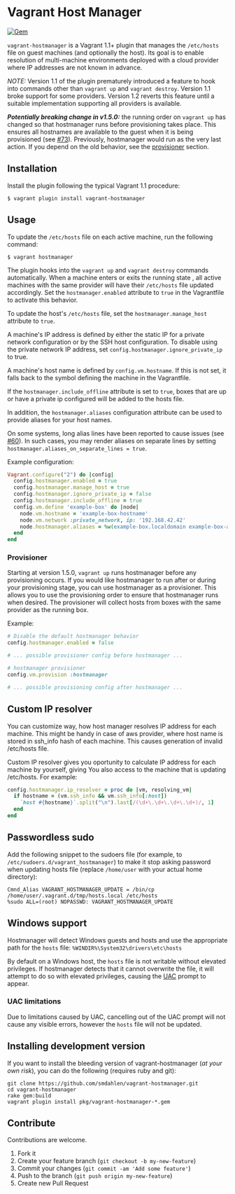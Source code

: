 Vagrant Host Manager
====================

[![Gem](https://img.shields.io/gem/dt/vagrant-hostmanager.svg)](https://rubygems.org/gems/vagrant-hostmanager)

`vagrant-hostmanager` is a Vagrant 1.1+ plugin that manages the `/etc/hosts`
file on guest machines (and optionally the host). Its goal is to enable
resolution of multi-machine environments deployed with a cloud provider
where IP addresses are not known in advance.

*NOTE:* Version 1.1 of the plugin prematurely introduced a feature to hook into
commands other than `vagrant up` and `vagrant destroy`. Version 1.1 broke support
for some providers. Version 1.2 reverts this feature until a suitable implementation
supporting all providers is available.

***Potentially breaking change in v1.5.0:*** the running order on `vagrant up` has changed
so that hostmanager runs before provisioning takes place.  This ensures all hostnames are 
available to the guest when it is being provisioned 
(see [#73](https://github.com/smdahlen/vagrant-hostmanager/issues/73)).
Previously, hostmanager would run as the very last action.  If you depend on the old behavior, 
see the [provisioner](#provisioner) section.

Installation
------------
Install the plugin following the typical Vagrant 1.1 procedure:

    $ vagrant plugin install vagrant-hostmanager

Usage
-----
To update the `/etc/hosts` file on each active machine, run the following
command:

    $ vagrant hostmanager

The plugin hooks into the `vagrant up` and `vagrant destroy` commands
automatically.
When a machine enters or exits the running state , all active
machines with the same provider will have their `/etc/hosts` file updated
accordingly. Set the `hostmanager.enabled` attribute to `true` in the
Vagrantfile to activate this behavior.

To update the host's `/etc/hosts` file, set the `hostmanager.manage_host`
attribute to `true`.

A machine's IP address is defined by either the static IP for a private
network configuration or by the SSH host configuration. To disable
using the private network IP address, set `config.hostmanager.ignore_private_ip`
to true.

A machine's host name is defined by `config.vm.hostname`. If this is not
set, it falls back to the symbol defining the machine in the Vagrantfile.

If the `hostmanager.include_offline` attribute is set to `true`, boxes that are
up or have a private ip configured will be added to the hosts file.

In addition, the `hostmanager.aliases` configuration attribute can be used
to provide aliases for your host names.

On some systems, long alias lines have been reported to cause issues
(see [#60](https://github.com/smdahlen/vagrant-hostmanager/issues/60)).
In such cases, you may render aliases on separate lines by setting
```hostmanager.aliases_on_separate_lines = true```.

Example configuration:

```ruby
Vagrant.configure("2") do |config|
  config.hostmanager.enabled = true
  config.hostmanager.manage_host = true
  config.hostmanager.ignore_private_ip = false
  config.hostmanager.include_offline = true
  config.vm.define 'example-box' do |node|
    node.vm.hostname = 'example-box-hostname'
    node.vm.network :private_network, ip: '192.168.42.42'
    node.hostmanager.aliases = %w(example-box.localdomain example-box-alias)
  end
end
```

### Provisioner

Starting at version 1.5.0, `vagrant up` runs hostmanager before any provisioning occurs. 
If you would like hostmanager to run after or during your provisioning stage, 
you can use hostmanager as a provisioner.  This allows you to use the provisioning 
order to ensure that hostmanager runs when desired. The provisioner will collect
hosts from boxes with the same provider as the running box.

Example:

```ruby
# Disable the default hostmanager behavior
config.hostmanager.enabled = false

# ... possible provisioner config before hostmanager ...

# hostmanager provisioner
config.vm.provision :hostmanager

# ... possible provisioning config after hostmanager ...
```

Custom IP resolver
------------------

You can customize way, how host manager resolves IP address
for each machine. This might be handy in case of aws provider,
where host name is stored in ssh_info hash of each machine.
This causes generation of invalid /etc/hosts file.

Custom IP resolver gives you oportunity to calculate IP address
for each machine by yourself, giving You also access to the machine that is
updating /etc/hosts. For example:

```ruby
config.hostmanager.ip_resolver = proc do |vm, resolving_vm|
  if hostname = (vm.ssh_info && vm.ssh_info[:host])
    `host #{hostname}`.split("\n").last[/(\d+\.\d+\.\d+\.\d+)/, 1]
  end
end
```

Passwordless sudo
-----------------

Add  the  following snippet  to  the  sudoers  file (for  example,  to
```/etc/sudoers.d/vagrant_hostmanager```)  to  make   it  stop  asking
password when updating hosts  file (replace ```/home/user``` with your
actual home directory):

    Cmnd_Alias VAGRANT_HOSTMANAGER_UPDATE = /bin/cp /home/user/.vagrant.d/tmp/hosts.local /etc/hosts
    %sudo ALL=(root) NOPASSWD: VAGRANT_HOSTMANAGER_UPDATE

Windows support
---------------

Hostmanager will detect Windows guests and hosts and use the appropriate
path for the ```hosts``` file: ```%WINDIR%\System32\drivers\etc\hosts```

By default on a Windows host, the ```hosts``` file is not writable without
elevated privileges. If hostmanager detects that it cannot overwrite the file,
it will attempt to do so with elevated privileges, causing the
[UAC](http://en.wikipedia.org/wiki/User_Account_Control) prompt to appear.

### UAC limitations

Due to limitations caused by UAC, cancelling out of the UAC prompt will not cause any
visible errors, however the ```hosts``` file will not be updated.

Installing development version
------------------------------

If you want to install the bleeding version of vagrant-hostmanager (*at your own risk*), you can do the following
(requires ruby and git):

```
git clone https://github.com/smdahlen/vagrant-hostmanager.git
cd vagrant-hostmanager
rake gem:build
vagrant plugin install pkg/vagrant-hostmanager-*.gem
```

Contribute
----------
Contributions are welcome.

1. Fork it
2. Create your feature branch (`git checkout -b my-new-feature`)
3. Commit your changes (`git commit -am 'Add some feature'`)
4. Push to the branch (`git push origin my-new-feature`)
5. Create new Pull Request
